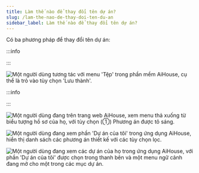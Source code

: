 ```yaml
---
title: Làm thế nào để thay đổi tên dự án?
slug: /lam-the-nao-de-thay-doi-ten-du-an
sidebar_label: Làm thế nào để thay đổi tên dự án?
---
```


Có ba phương pháp để thay đổi tên dự án:

:::info

:::

![Một người dùng tương tác với menu 'Tệp' trong phần mềm AiHouse, cụ thể là trỏ vào tùy chọn 'Lưu thành'.](https://storage.googleapis.com/jegavn_kb/images/54e115af-b722-4d09-bd57-2f59b94a5eb4.png)

:::info

:::

![Một người dùng đang trên trang web AiHouse, xem menu thả xuống từ biểu tượng hồ sơ của họ, với tùy chọn (①) Phương án được tô sáng.](https://storage.googleapis.com/jegavn_kb/images/c3774c3f-6fde-4517-a15e-85cd2f0c85bf.png)

![Một người dùng đang xem phần 'Dự án của tôi' trong ứng dụng AiHouse, hiển thị danh sách các phương án thiết kế với các tùy chọn lọc.](https://storage.googleapis.com/jegavn_kb/images/244614dc-91c2-44eb-b553-599bd2a600ae.png)

![Một người dùng đang xem các dự án của họ trong ứng dụng AiHouse, với phần 'Dự án của tôi' được chọn trong thanh bên và một menu ngữ cảnh đang mở cho một trong các mục dự án.](https://storage.googleapis.com/jegavn_kb/images/b952d1d9-c782-4229-94cf-aa435bdeba77.png)